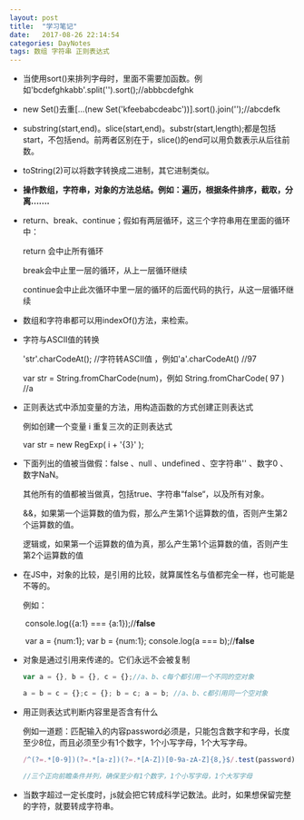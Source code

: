 ```yaml
---
layout: post
title:  "学习笔记"
date:   2017-08-26 22:14:54
categories: DayNotes
tags: 数组 字符串 正则表达式
---
```


- 当使用sort()来排列字母时，里面不需要加函数。例如'bcdefghkabb'.split('').sort();//abbbcdefghk

- new Set()去重[...(new Set('kfeebabcdeabc'))].sort().join('');//abcdefk

- substring(start,end)。slice(start,end)。substr(start,length);都是包括start，不包括end。前两者区别在于，slice()的end可以用负数表示从后往前数。

- toString(2)可以将数字转换成二进制，其它进制类似。

- **操作数组，字符串，对象的方法总结。例如：遍历，根据条件排序，截取，分离.......**

- return、break、continue；假如有两层循环，这三个字符串用在里面的循环中：

  return 会中止所有循环

  break会中止里一层的循环，从上一层循环继续

  continue会中止此次循环中里一层的循环的后面代码的执行，从这一层循环继续

- 数组和字符串都可以用indexOf()方法，来检索。

- 字符与ASCII值的转换

  'str'.charCodeAt();    //字符转ASCII值 ，例如'a'.charCodeAt()   //97

  var str = String.fromCharCode(num)，例如 String.fromCharCode( 97 ) //a

- 正则表达式中添加变量的方法，用构造函数的方式创建正则表达式

  例如创建一个变量 i 重复三次的正则表达式

  var str = new RegExp( i + '{3}' );

- 下面列出的值被当做假：false 、null 、undefined 、空字符串'' 、数字0 、数字NaN。

  其他所有的值都被当做真，包括true、字符串“false“，以及所有对象。

  &&，如果第一个运算数的值为假，那么产生第1个运算数的值，否则产生第2个运算数的值。

  逻辑或，如果第一个运算数的值为真，那么产生第1个运算数的值，否则产生第2个运算数的值

- 在JS中，对象的比较，是引用的比较，就算属性名与值都完全一样，也可能是不等的。

  例如：

  ​	    console.log({a:1} === {a:1});//**false**

  ​	    var a = {num:1};    var b = {num:1};  console.log(a === b);//**false**

- 对象是通过引用来传递的。它们永远不会被复制

  ```javascript
  var a = {}, b = {}, c = {};//a、b、c每个都引用一个不同的空对象

  a = b = c = {};c = {}; b = c; a = b; //a、b、c都引用同一个空对象
  ```

- 用正则表达式判断内容里是否含有什么

  例如一道题：匹配输入的内容password必须是，只能包含数字和字母，长度至少8位，而且必须至少有1个数字，1个小写字母，1个大写字母。

  ```javascript
  /^(?=.*[0-9])(?=.*[a-z])(?=.*[A-Z])[0-9a-zA-Z]{8,}$/.test(password);

  //三个正向前瞻条件并列，确保至少有1个数字，1个小写字母，1个大写字母
  ```

- 当数字超过一定长度时，js就会把它转成科学记数法。此时，如果想保留完整的字符，就要转成字符串。


